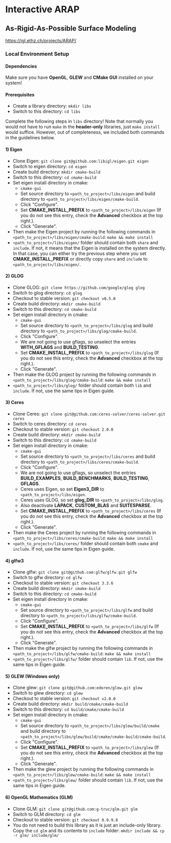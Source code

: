 # Interactive ARAP

## As-Rigid-As-Possible Surface Modeling

https://igl.ethz.ch/projects/ARAP/

### Local Environment Setup

#### Dependencies

Make sure you have **OpenGL**, **GLEW** and **CMake GUI** installed on your system!

#### Prerequisites

- Create a library directory: `mkdir libs`
- Switch to this directory: `cd libs`

Complete the following steps in `libs` directory! Note that normally you would not have to run `make` in the **header-only** libraries, just `make install` would suffice. However, out of completeness, we included both commands in the guidelines below.

#### 1) Eigen

- Clone Eigen: `git clone git@github.com:libigl/eigen.git eigen`
- Switch to eigen directory: `cd eigen`
- Create build directory: `mkdir cmake-build`
- Switch to this directory: `cd cmake-build`
- Set eigen install directory in cmake:
    - `cmake-gui`
    - Set source directory to `<path_to_project>/libs/eigen` and build directory to `<path_to_project>/libs/eigen/cmake-build`.
    - Click "Configure".
    - Set **CMAKE_INSTALL_PREFIX** to `<path_to_project>/libs/eigen` (If you do not see this entry, check the **Advanced** checkbox at the top right.).
    - Click "Generate".
- Then make the Eigen project by running the following commands in `<path_to_project>/libs/eigen/cmake-build`: `make && make install`
- `<path_to_project>/libs/eigen/` folder should contain both `share` and `include`. If not, it means that the Eigen is installed on the system directly. In that case, you can either try the previous step where you set **CMAKE_INSTALL_PREFIX** or directly copy `share` and `include` to `<path_to_project>/libs/eigen/`.

#### 2) GLOG

- Clone GLOG: `git clone https://github.com/google/glog glog`
- Switch to glog directory: `cd glog`
- Checkout to stable version: `git checkout v0.5.0`
- Create build directory: `mkdir cmake-build`
- Switch to this directory: `cd cmake-build`
- Set eigen install directory in cmake:
  - `cmake-gui`
  - Set source directory to `<path_to_project>/libs/glog` and build directory to `<path_to_project>/libs/glog/cmake-build`.
  - Click "Configure".
  - We are not going to use gflags, so unselect the entries **WITH_GFLAGS** and **BUILD_TESTING**.
  - Set **CMAKE_INSTALL_PREFIX** to `<path_to_project>/libs/glog` (If you do not see this entry, check the **Advanced** checkbox at the top right.).
  - Click "Generate".
- Then make the GLOG project by running the following commands in `<path_to_project>/libs/glog/cmake-build`: `make && make install`
- `<path_to_project>/libs/glog/` folder should contain both `lib` and `include`. If not, use the same tips in Eigen guide.

#### 3) Ceres

- Clone Ceres: `git clone git@github.com:ceres-solver/ceres-solver.git ceres`
- Switch to ceres directory: `cd ceres`
- Checkout to stable version: `git checkout 2.0.0`
- Create build directory: `mkdir cmake-build`
- Switch to this directory: `cd cmake-build`
- Set eigen install directory in cmake:
  - `cmake-gui`
  - Set source directory to `<path_to_project>/libs/ceres` and build directory to `<path_to_project>/libs/ceres/cmake-build`.
  - Click "Configure".
  - We are not going to use gflags, so unselect the entries **BUILD_EXAMPLES**, **BUILD_BENCHMARKS**, **BUILD_TESTING**, **GFLAGS**.
  - Ceres uses Eigen, so set **Eigen3_DIR** to `<path_to_project>/libs/eigen`.
  - Ceres uses GLOG, so set **glog_DIR** to `<path_to_project>/libs/glog`.
  - Also deactivate **LAPACK**, **CUSTOM_BLAS** and **SUITESPARSE**.
  - Set **CMAKE_INSTALL_PREFIX** to `<path_to_project>/libs/ceres` (If you do not see this entry, check the **Advanced** checkbox at the top right.).
  - Click "Generate".
- Then make the Ceres project by running the following commands in `<path_to_project>/libs/ceres/cmake-build`: `make && make install`
- `<path_to_project>/libs/ceres/` folder should contain both `cmake` and `include`. If not, use the same tips in Eigen guide.

#### 4) glfw3

- Clone glfw: `git clone git@github.com:glfw/glfw.git glfw`
- Switch to glfw directory: `cd glfw`
- Checkout to stable version: `git checkout 3.3.6`
- Create build directory: `mkdir cmake-build`
- Switch to this directory: `cd cmake-build`
- Set eigen install directory in cmake:
  - `cmake-gui`
  - Set source directory to `<path_to_project>/libs/glfw` and build directory to `<path_to_project>/libs/glfw/cmake-build`.
  - Click "Configure".
  - Set **CMAKE_INSTALL_PREFIX** to `<path_to_project>/libs/glfw` (If you do not see this entry, check the **Advanced** checkbox at the top right.).
  - Click "Generate".
- Then make the glfw project by running the following commands in `<path_to_project>/libs/glfw/cmake-build`: `make && make install`
- `<path_to_project>/libs/glfw/` folder should contain `lib`. If not, use the same tips in Eigen guide.

#### 5) GLEW (Windows only)

- Clone glew: `git clone git@github.com:edoren/glew.git glew`
- Switch to glew directory: `cd glew`
- Checkout to stable version: `git checkout v2.0.0`
- Create build directory: `mkdir build/cmake/cmake-build`
- Switch to this directory: `cd build/cmake/cmake-build`
- Set eigen install directory in cmake:
  - `cmake-gui`
  - Set source directory to `<path_to_project>/libs/glew/build/cmake` and build directory to `<path_to_project>/libs/glew/build/cmake/cmake-build/cmake-build`.
  - Click "Configure".
  - Set **CMAKE_INSTALL_PREFIX** to `<path_to_project>/libs/glew` (If you do not see this entry, check the **Advanced** checkbox at the top right.).
  - Click "Generate".
- Then make the glew project by running the following commands in `<path_to_project>/libs/glew/cmake-build`: `make && make install`
- `<path_to_project>/libs/glew/` folder should contain `lib`. If not, use the same tips in Eigen guide.

#### 6) OpenGL Mathematics (GLM)

- Clone GLM: `git clone git@github.com:g-truc/glm.git glm`
- Switch to GLM directory: `cd glm`
- Checkout to stable version: `git checkout 0.9.9.8`
- You do not need to build this library as it is just an include-only library. Copy the `cd glm` and its contents to `include` folder: `mkdir include && cp -r glm/ include/glm/`

